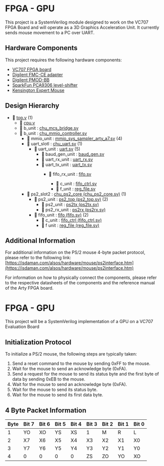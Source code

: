 FPGA - GPU
===============

This project is a SystemVerilog module designed to work on the VC707 FPGA Board and will operate as a 3D Graphics Acceleration Unit. It currently sends mouse movement to a PC over UART.

Hardware Components
-------------------

This project requires the following hardware components:

<ul>
   <li><a href="https://www.xilinx.com/products/boards-and-kits/ek-v7-vc707-g.html" target="_new">VC707 FPGA board</a></li>
   <li><a href="https://digilent.com/reference/fmc_ce_card/fmc_ce_card/" target="_new">Digilent FMC-CE adapter</a></li>
   <li><a href="https://digilent.com/reference/pmod/pmodbb/" target="_new">Digilent PMOD-BB</a></li>
   <li><a href="https://www.sparkfun.com/products/12009" target="_new">SparkFun PCA9306 level-shifter</a></li>
   <li><a href="https://www.kensington.com/p/products/electronic-control-solutions/trackball-products/expert-mouse-wired-trackball/" target="_new">Kensington Expert Mouse</a></li>
</ul>

Design Hierarchy
-------------------

<ul>
    <li>📄 <a href="https://github.com/vahejab/arty_sv_sampler/blob/main/arty_sv_sampler.srcs/sim_1/imports/new/top.v">top.v</a> (1)
    <ul>
        <li>📄 <a href="https://github.com/vahejab/arty_sv_sampler/blob/main/arty_sv_sampler.srcs/sources_1/imports/code_listing_sv/arty_supplement/mcs_top_sampler_arty_a7.sv</a> (3)
        <ul>
            <li>📄 cpu_unit : <a href="https://github.com/vahejab/arty_sv_sampler/blob/main/arty_sv_sampler.srcs/sources_1/imports/code_listing_sv/fpga_mcs_sv_src/hdl/cpu/cpu.v">cpu.v</a></li>
            <li>📄 b_unit : <a href="https://github.com/vahejab/arty_sv_sampler/blob/main/arty_sv_sampler.srcs/sources_1/imports/code_listing_sv/fpga_mcs_sv_src/hdl/sys/bridge/chu_mcs_bridge.sv">chu_mcs_bridge.sv</a></li>
            <li>📄 b_unit : <a href="https://github.com/vahejab/arty_sv_sampler/blob/main/arty_sv_sampler.srcs/sources_1/imports/code_listing_sv/fpga_mcs_sv_src/hdl/mmio/mmio_support/chu_mmio_controller.sv">chu_mmio_controller.sv</a>
            <ul>
                <li>📄 mmio_unit : <a href="https://github.com/vahejab/arty_sv_sampler/blob/main/arty_sv_sampler.srcs/sources_1/imports/code_listing_sv/arty_supplement/mmio_sys_sampler_arty_a7.sv">mmio_sys_sampler_arty_a7.sv</a> (4)</li>
                <li>📄 uart_slotl : <a href="https://github.com/vahejab/arty_sv_sampler/blob/main/arty_sv_sampler.srcs/sources_1/imports/code_listing_sv/fpga_mcs_sv_src/hdl/mmio/uart/chu_uart.sv">chu_uart.sv</a> (1)
                    <ul>
                        <li>📄 uart_unit : <a href="https://github.com/vahejab/arty_sv_sampler/blob/main/arty_sv_sampler.srcs/sources_1/imports/code_listing_sv/fpga_mcs_sv_src/hdl/uart/mmio/uart.sv">uart.sv</a> (5)
                            <ul>
                                <li>📄 baud_gen_unit : <a href="https://github.com/vahejab/arty_sv_sampler/blob/main/arty_sv_sampler.srcs/sources_1/imports/code_listing_sv/fpga_mcs_sv_src/hdl/mmio/uart/baud_gen.sv">baud_gen.sv</a></li>
                                <li>📄 uart_rx_unit : <a href="https://github.com/vahejab/arty_sv_sampler/blob/main/arty_sv_sampler.srcs/sources_1/imports/code_listing_sv/fpga_mcs_sv_src/hdl/mmio/uart/uart_rx.sv">uart_rx.sv</a></li>
                                <li>📄 uart_tx_unit : <a href="https://github.com/vahejab/arty_sv_sampler/blob/main/arty_sv_sampler.srcs/sources_1/imports/code_listing_sv/fpga_mcs_sv_src/hdl/mmio/uart/uart_tx.sv">uart_tx.sv</a></li>
                                <ul>
                                    <li>📄 fifo_rx_unit : <a href="https://github.com/vahejab/arty_sv_sampler/blob/main/arty_sv_sampler.srcs/sources_1/imports/code_listing_sv/fpga_mcs_sv_src/hdl/mmio/mmio_support/fifo/fifo_ctrl.sv">fifo.sv</a></li>
                                    <ul>
                                        <li>📄 c_unit : <a href="https://github.com/vahejab/arty_sv_sampler/blob/mainarty_sv_sampler.srcs/sources_1/imports/code_listing_sv/fpga_mcs_sv_src/hdl/mmio/mmio_support/fifo/fifo_ctrl.sv">fifo_ctrl.sv</a> </li>
                                        <li>📄 f_unit : <a href="https://github.com/vahejab/arty_sv_sampler/blob/main/arty_sv_sampler.srcs/sources_1/imports/code_listing_sv/fpga_mcs_sv_src/hdl/mmio/mmio_support/fifo/reg_file.sv">reg_file.sv</a> </li>
                                    </ul>
                                </ul>
                            </ul>
                          </li>
                    </ul>
                </li>
                <li>📄 ps2_slot2 : <a href="https://github.com/vahejab/arty_sv_sampler/blob/main/arty_sv_sampler.srcs/sources_1/imports/code_listing_sv/fpga_mcs_sv_src/hdl/mmio/ps2/chu_ps2_core.sv">chu_ps2_core (chu_ps2_core.sv)</a> (1)
                    <ul>
                        <li>📄 ps2_unit : <a href="https://github.com/vahejab/arty_sv_sampler/blob/main/arty_sv_sampler.srcs/sources_1/imports/code_listing_sv/fpga_mcs_sv_src/hdl/mmio/ps2/ps2_top.sv">ps2_top (ps2_top.sv)</a> (2)
                            <ul>
                                <li>📄 ps2_unit : <a href="https://github.com/vahejab/arty_sv_sampler/blob/main/arty_sv_sampler.srcs/sources_1/imports/code_listing_sv/fpga_mcs_sv_src/hdl/mmio/ps2/ps2tx.sv">ps2tx (ps2tx.sv)</a></li>
                                <li>📄 ps2_rx_unit : <a href="https://github.com/vahejab/arty_sv_sampler/blob/main/arty_sv_sampler.srcs/sources_1/imports/code_listing_sv/fpga_mcs_sv_src/hdl/mmio/ps2/ps2rx.sv">ps2rx (ps2rx.sv)</a></li>
                            </ul>
                        </li>
                        <li> 📄 fifo_unit : <a href="https://github.com/vahejab/arty_sv_sampler/blob/main/arty_sv_sampler.srcs/sources_1/imports/code_listing_sv/fpga_mcs_sv_src/hdl/mmio/mmio_support/fifo/fifo.sv">fifo (fifo.sv)</a> (2)
                            <ul>
                                <li>📄 c_unit : <a href="https://github.com/vahejab/arty_sv_sampler/blob/main/arty_sv_sampler.srcs/sources_1/imports/code_listing_sv/fpga_mcs_sv_src/hdl/mmio/mmio_support/fifo/fifo_ctrl.sv">fifo_ctrl (fifo_ctrl.sv)</a></li>
                                <li>📄 f unit : <a href="https://github.com/vahejab/arty_sv_sampler/blob/main/arty_sv_sampler.srcs/sources_1/imports/code_listing_sv/fpga_mcs_sv_src/hdl/mmio/mmio_support/fifo/reg_file.sv">reg_file (reg_file.sv)</a></li>
                            </ul>
                        </li>
                    </ul>
                </li>
            </ul>
        </li>
    </ul>
</ul>
              

Additional Information
----------------------

For additional information on the PS/2 mouse 4-byte packet protocol, please refer to the following link: [https://isdaman.com/alsos/hardware/mouse/ps2interface.htm](https://isdaman.com/alsos/hardware/mouse/ps2interface.htm)

For information on how to physically connect the components, please refer to the respective datasheets of the components and the reference manual of the Arty FPGA board.


FPGA - GPU
===============

This project will be a SystemVerilog implementation of a GPU on a VC707 Evaluation Board

Initialization Protocol
-----------------------

To initialize a PS/2 mouse, the following steps are typically taken:

1.  Send a reset command to the mouse by sending 0xFF to the mouse.
2.  Wait for the mouse to send an acknowledge byte (0xFA).
3.  Send a request for the mouse to send its status byte and the first byte of data by sending 0xEB to the mouse.
4.  Wait for the mouse to send an acknowledge byte (0xFA).
5.  Wait for the mouse to send its status byte.
6.  Wait for the mouse to send its first data byte.

4 Byte Packet Information
-------------------------
<table>
	<thead>
		<tr>
			<th>Byte</th>
			<th>Bit 7</th>
			<th>Bit 6</th>
			<th>Bit 5</th>
			<th>Bit 4</th>
			<th>Bit 3</th>
			<th>Bit 2</th>
			<th>Bit 1</th>
			<th>Bit 0</th>
		</tr>
	</thead>
	<tbody>
		<tr>
			<td>1</td>
			<td>YO</td>
			<td>XO</td>
			<td>YS</td>
			<td>XS</td>
			<td>1</td>
			<td>M</td>
			<td>R</td>
			<td>L</td>
		</tr>
		<tr>
			<td>2</td>
			<td>X7</td>
			<td>X6</td>
			<td>X5</td>
			<td>X4</td>
			<td>X3</td>
			<td>X2</td>
			<td>X1</td>
			<td>X0</td>
		</tr>
		<tr>
			<td>3</td>
			<td>Y7</td>
			<td>Y6</td>
			<td>Y5</td>
			<td>Y4</td>
			<td>Y3</td>
			<td>Y2</td>
			<td>Y1</td>
			<td>Y0</td>
		</tr>
		<tr>
			<td>4</td>
			<td>0</td>
			<td>0</td>
			<td>0</td>
			<td>0</td>
			<td>ZS</td>
			<td>ZO</td>
			<td>YO</td>
			<td>XO</td>
		</tr>
	</tbody>
</table>
